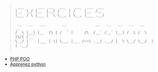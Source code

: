 
> ```
>  ___      ___  __   __     __   ___  __    
> |__  \_/ |__  |__) /  ` | /  ` |__  /__`                                  
> |___ / \ |___ |  \ \__, | \__, |___ .__/                                  
>                                                                          
>  __   __   ___       __             __   __   __   __   __         __     
> /  \ |__) |__  |\ | /  ` |     /\  /__` /__` |__) /  \ /  \  |\/| /__`    
> \__/ |    |___ | \| \__, |___ /~~\ .__/ .__/ |  \ \__/ \__/  |  | .__/    
>                     
> ```

* [PHP POO](https://github.com/loiclau/Disney/tree/master/Figaro)
* [Apprenez python](https://github.com/loiclau/Disney/tree/master/Kaa)
